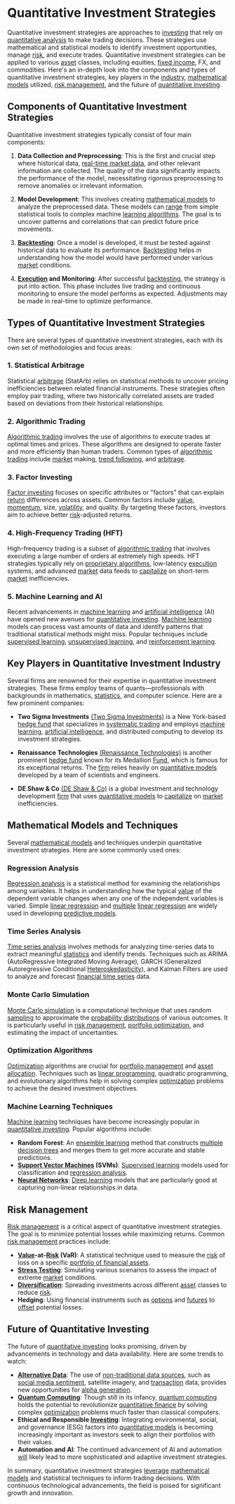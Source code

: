 # Quantitative Investment Strategies

Quantitative investment strategies are approaches to [investing](../i/investing.md) that rely on [quantitative analysis](../q/quantitative_analysis.md) to make trading decisions. These strategies use mathematical and statistical models to identify investment opportunities, manage [risk](../r/risk.md), and execute trades. Quantitative investment strategies can be applied to various [asset](../a/asset.md) classes, including equities, [fixed income](../f/fixed_income.md), FX, and commodities. Here's an in-depth look into the components and types of quantitative investment strategies, key players in the [industry](../i/industry.md), [mathematical models](../m/mathematical_models_in_trading.md) utilized, [risk management](../r/risk_management.md), and the future of [quantitative investing](../q/quantitative_investing.md).

## Components of Quantitative Investment Strategies

Quantitative investment strategies typically consist of four main components:

1. **Data Collection and Preprocessing**: This is the first and crucial step where historical data, [real-time market data](../r/real-time_market_data.md), and other relevant information are collected. The quality of the data significantly impacts the performance of the model, necessitating rigorous preprocessing to remove anomalies or irrelevant information.

2. **Model Development**: This involves creating [mathematical models](../m/mathematical_models_in_trading.md) to analyze the preprocessed data. These models can [range](../r/range.md) from simple statistical tools to complex machine [learning algorithms](../l/learning_algorithms_in_trading.md). The goal is to uncover patterns and correlations that can predict future price movements.

3. **[Backtesting](../b/backtesting.md)**: Once a model is developed, it must be tested against historical data to evaluate its performance. [Backtesting](../b/backtesting.md) helps in understanding how the model would have performed under various [market](../m/market.md) conditions.

4. **[Execution](../e/execution.md) and Monitoring**: After successful [backtesting](../b/backtesting.md), the strategy is put into action. This phase includes live trading and continuous monitoring to ensure the model performs as expected. Adjustments may be made in real-time to optimize performance.

## Types of Quantitative Investment Strategies

There are several types of quantitative investment strategies, each with its own set of methodologies and focus areas:

### 1. **Statistical Arbitrage**

Statistical [arbitrage](../a/arbitrage.md) (StatArb) relies on statistical methods to uncover pricing inefficiencies between related financial instruments. These strategies often employ pair trading, where two historically correlated assets are traded based on deviations from their historical relationships.

### 2. **Algorithmic Trading**

[Algorithmic trading](../a/algorithmic_trading.md) involves the use of algorithms to execute trades at optimal times and prices. These algorithms are designed to operate faster and more efficiently than human traders. Common types of [algorithmic trading](../a/algorithmic_trading.md) include [market](../m/market.md) making, [trend following](../t/trend_following.md), and [arbitrage](../a/arbitrage.md).

### 3. **Factor Investing**

[Factor investing](../f/factor_investing.md) focuses on specific attributes or "factors" that can explain [return](../r/return.md) differences across assets. Common factors include [value](../v/value.md), [momentum](../m/momentum.md), size, [volatility](../v/volatility.md), and quality. By targeting these factors, investors aim to achieve better [risk](../r/risk.md)-adjusted returns.

### 4. **High-Frequency Trading (HFT)**

High-frequency trading is a subset of [algorithmic trading](../a/algorithmic_trading.md) that involves executing a large number of orders at extremely high speeds. HFT strategies typically rely on [proprietary algorithms](../p/proprietary_algorithms.md), low-latency [execution](../e/execution.md) systems, and advanced [market](../m/market.md) data feeds to [capitalize](../c/capitalize.md) on short-term [market](../m/market.md) inefficiencies.

### 5. **Machine Learning and AI**

Recent advancements in [machine learning](../m/machine_learning.md) and [artificial intelligence](../a/artificial_intelligence_in_trading.md) (AI) have opened new avenues for [quantitative investing](../q/quantitative_investing.md). [Machine learning](../m/machine_learning.md) models can process vast amounts of data and identify patterns that traditional statistical methods might miss. Popular techniques include [supervised learning](../s/supervised_learning.md), [unsupervised learning](../u/unsupervised_learning.md), and [reinforcement learning](../r/reinforcement_learning.md).

## Key Players in Quantitative Investment Industry

Several firms are renowned for their expertise in quantitative investment strategies. These firms employ teams of quants—professionals with backgrounds in mathematics, [statistics](../s/statistics.md), and computer science. Here are a few prominent companies:

- **Two Sigma Investments** [(Two Sigma Investments)](https://www.twosigma.com) is a New York-based [hedge fund](../h/hedge_fund.md) that specializes in [systematic trading](../s/systematic_trading.md) and employs [machine learning](../m/machine_learning.md), [artificial intelligence](../a/artificial_intelligence_in_trading.md), and distributed computing to develop its investment strategies.

- **Renaissance Technologies** [(Renaissance Technologies)](https://www.rentec.com) is another prominent [hedge fund](../h/hedge_fund.md) known for its Medallion [Fund](../f/fund.md), which is famous for its exceptional returns. The [firm](../f/firm.md) relies heavily on [quantitative models](../q/quantitative_models.md) developed by a team of scientists and engineers.

- **DE Shaw & Co** [(DE Shaw & Co)](https://www.deshaw.com) is a global investment and technology development [firm](../f/firm.md) that uses [quantitative models](../q/quantitative_models.md) to [capitalize](../c/capitalize.md) on [market](../m/market.md) inefficiencies.

## Mathematical Models and Techniques

Several [mathematical models](../m/mathematical_models_in_trading.md) and techniques underpin quantitative investment strategies. Here are some commonly used ones:

### **Regression Analysis**

[Regression analysis](../r/regression_analysis.md) is a statistical method for examining the relationships among variables. It helps in understanding how the typical [value](../v/value.md) of the dependent variable changes when any one of the independent variables is varied. Simple [linear regression](../l/linear_regression.md) and [multiple](../m/multiple.md) [linear regression](../l/linear_regression.md) are widely used in developing [predictive models](../p/predictive_models_in_trading.md).

### **Time Series Analysis**

[Time series analysis](../t/time_series_analysis.md) involves methods for analyzing time-series data to extract meaningful [statistics](../s/statistics.md) and identify trends. Techniques such as ARIMA (AutoRegressive Integrated Moving Average), GARCH (Generalized Autoregressive Conditional [Heteroskedasticity](../h/heteroskedasticity.md)), and Kalman Filters are used to analyze and forecast [financial time series](../f/financial_time_series.md) data.

### **Monte Carlo Simulation**

[Monte Carlo simulation](../m/monte_carlo_simulation.md) is a computational technique that uses random [sampling](../s/sampling.md) to approximate the [probability distributions](../p/probability_distributions_in_trading.md) of various outcomes. It is particularly useful in [risk management](../r/risk_management.md), [portfolio optimization](../p/portfolio_optimization.md), and estimating the impact of uncertainties.

### **Optimization Algorithms**

[Optimization](../o/optimization.md) algorithms are crucial for [portfolio management](../p/portfolio_management.md) and [asset allocation](../a/asset_allocation.md). Techniques such as [linear programming](../l/linear_programming_in_trading.md), quadratic programming, and evolutionary algorithms help in solving complex [optimization](../o/optimization.md) problems to achieve the desired investment objectives.

### **Machine Learning Techniques**

[Machine learning](../m/machine_learning.md) techniques have become increasingly popular in [quantitative investing](../q/quantitative_investing.md). Popular algorithms include:

- **Random Forest**: An [ensemble learning](../e/ensemble_learning.md) method that constructs [multiple](../m/multiple.md) [decision trees](../d/decision_trees.md) and merges them to get more accurate and stable predictions.
- **[Support Vector Machines](../s/support_vector_machines_in_trading.md) (SVMs)**: [Supervised learning](../s/supervised_learning.md) models used for classification and [regression analysis](../r/regression_analysis.md).
- **[Neural Networks](../n/neural_networks_in_trading.md)**: [Deep learning](../d/deep_learning.md) models that are particularly good at capturing non-linear relationships in data.

## Risk Management

[Risk management](../r/risk_management.md) is a critical aspect of quantitative investment strategies. The goal is to minimize potential losses while maximizing returns. Common [risk management](../r/risk_management.md) practices include:

- **[Value](../v/value.md)-at-[Risk](../r/risk.md) (VaR)**: A statistical technique used to measure the [risk](../r/risk.md) of loss on a specific [portfolio of financial assets](../p/portfolio_of_financial_assets.md).
- **[Stress Testing](../s/stress_testing_in_trading.md)**: Simulating various scenarios to assess the impact of extreme [market](../m/market.md) conditions.
- **[Diversification](../d/diversification.md)**: Spreading investments across different [asset](../a/asset.md) classes to reduce [risk](../r/risk.md).
- **Hedging**: Using financial instruments such as [options](../o/options.md) and [futures](../f/futures.md) to [offset](../o/offset.md) potential losses.

## Future of Quantitative Investing

The future of [quantitative investing](../q/quantitative_investing.md) looks promising, driven by advancements in technology and data availability. Here are some trends to watch:

- **[Alternative Data](../a/alternative_data.md)**: The use of [non-traditional data sources](../n/non-traditional_data_sources.md), such as [social media sentiment](../s/social_media_sentiment.md), satellite imagery, and [transaction](../t/transaction.md) data, provides new opportunities for [alpha generation](../a/alpha_generation.md).
- **[Quantum Computing](../q/quantum_computing_in_trading.md)**: Though still in its infancy, [quantum computing](../q/quantum_computing_in_trading.md) holds the potential to revolutionize [quantitative finance](../q/quantitative_finance.md) by solving complex [optimization](../o/optimization.md) problems much faster than classical computers.
- **Ethical and Responsible [Investing](../i/investing.md)**: Integrating environmental, social, and governance (ESG) factors into [quantitative models](../q/quantitative_models.md) is becoming increasingly important as investors seek to align their portfolios with their values.
- **Automation and AI**: The continued advancement of AI and automation [will](../w/will.md) likely lead to more sophisticated and adaptive investment strategies.

In summary, quantitative investment strategies [leverage](../l/leverage.md) [mathematical models](../m/mathematical_models_in_trading.md) and statistical techniques to inform trading decisions. With continuous technological advancements, the field is poised for significant growth and innovation.
